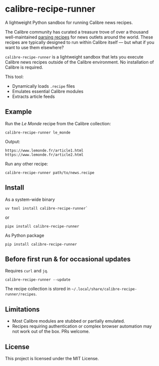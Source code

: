 # calibre-recipe-runner

A lightweight Python sandbox for running Calibre news recipes.

The Calibre community has curated a treasure trove of over a thousand well-maintained [parsing recipes](https://github.com/kovidgoyal/calibre/tree/master/recipes) for news outlets around the world. These recipes are typically designed to run within Calibre itself — but what if you want to use them elsewhere?

`calibre-recipe-runner` is a lightweight sandbox that lets you execute Calibre news recipes outside of the Calibre environment. No installation of Calibre is required.

This tool:

- Dynamically loads `.recipe` files
- Emulates essential Calibre modules
- Extracts article feeds

## Example

Run the *Le Monde* recipe from the Calibre collection:
```
calibre-recipe-runner le_monde
```
Output:
```
https://www.lemonde.fr/article1.html
https://www.lemonde.fr/article2.html
```
Run any other recipe:
```
calibre-recipe-runner path/to/news.recipe
```

## Install

As a system-wide binary

```
uv tool install calibre-recipe-runner`
```

or

```
pipx install calibre-recipe-runner
```

As Python package

```
pip install calibre-recipe-runner
```

## Before first run & for occasional updates

Requires `curl` and `jq`.

```
calibre-recipe-runner --update
```
The recipe collection is stored in `~/.local/share/calibre-recipe-runner/recipes`.

## Limitations

- Most Calibre modules are stubbed or partially emulated.
- Recipes requiring authentication or complex browser automation may not work out of the box. PRs welcome.

## License

This project is licensed under the MIT License.
